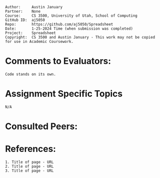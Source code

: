 ﻿```
Author:     Austin January
Partner:    None
Course:     CS 3500, University of Utah, School of Computing
GitHub ID:  aj5050
Repo:       https://github.com/aj5050/Spreadsheet
Date:       1-25-2024 Time (when submission was completed) 
Project:    Spreadsheet
Copyright:  CS 3500 and Austin January - This work may not be copied for use in Academic Coursework.
```

# Comments to Evaluators:
    Code stands on its own.
# Assignment Specific Topics
    N/A

# Consulted Peers:
    

# References:

    1. Title of page - URL
    2. Title of page - URL
    3. Title of page - URL